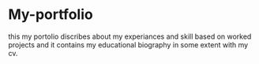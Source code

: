 # My-portfolio
this my portolio discribes about my experiances and skill based on worked projects and it contains my educational biography in some extent with my cv.
